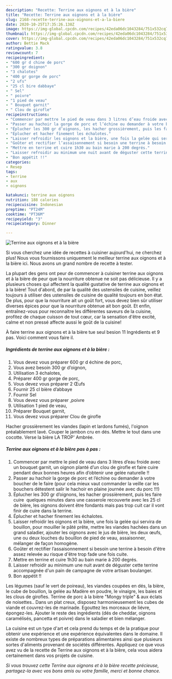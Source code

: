 ```yaml
---
description: "Recette: Terrine aux oignons et à la bière"
title: "Recette: Terrine aux oignons et à la bière"
slug: 2168-recette-terrine-aux-oignons-et-a-la-biere
date: 2020-10-25T17:35:26.138Z
image: https://img-global.cpcdn.com/recipes/42eda06dc1043284/751x532cq70/terrine-aux-oignons-et-a-la-biere-photo-principale-de-la-recette.jpg
thumbnail: https://img-global.cpcdn.com/recipes/42eda06dc1043284/751x532cq70/terrine-aux-oignons-et-a-la-biere-photo-principale-de-la-recette.jpg
cover: https://img-global.cpcdn.com/recipes/42eda06dc1043284/751x532cq70/terrine-aux-oignons-et-a-la-biere-photo-principale-de-la-recette.jpg
author: Bettie Mack
ratingvalue: 3.8
reviewcount: 7
recipeingredient:
- "600 gr d chine de porc"
- "300 gr doignon"
- "3 chalotes"
- "400 gr gorge de porc"
- "2 ufs"
- "25 cl bire dabbaye"
- " Sel"
- " poivre"
- "1 pied de veau"
- " Bouquet garnit"
- " Clou de girofle"
recipeinstructions:
- "Commencer par mettre le pied de veau dans 3 litres d’eau froide avec un bouquet garnit, un oignon planté d’un clou de girofle et faire cuire pendant deux bonnes heures afin d’obtenir une gelée naturelle !!"
- "Passer au hachoir la gorge de porc et l’échine ou demander à votre boucher de le faire (pour cela mieux vaut commander la veille car les bouchers détestent salir le hachoir en plaine journée avec du porc !!!)"
- "Éplucher les 300 gr d’oignons, les hacher grossièrement, puis les faire cuire  quelques minutes dans une casserole recouverte avec les 25 cl de bière, les oignons doivent être fondants mais pas trop cuit car il vont finir de cuire dans la terrine."
- "Éplucher et hacher finement les échalotes."
- "Laisser refroidir les oignons et la bière, une fois la gelée qui servira de bouillon, pour mouiller le pâté prête, mettre les viandes hachées dans un grand saladier, ajouter les oignons avec le jus de bière, les deux œufs, une ou deux louches du bouillon de pied de veau, assaisonner, mélanger de façon homogène."
- "Goûter et rectifier l’assaisonnement si besoin une terrine à besoin d&#39;être assez relevée au risque d&#39;être trop fade une fois cuite."
- "Mettre en terrine et cuire 1h30 au bain marie à 200 degrés."
- "Laisser refroidir au minimum une nuit avant de déguster cette terrine accompagnée d&#39;un pain de campagne de votre artisan boulanger."
- "Bon appétit !!"
categories:
- Resep
tags:
- terrine
- aux
- oignons

katakunci: terrine aux oignons 
nutrition: 188 calories
recipecuisine: Indonesian
preptime: "PT24M"
cooktime: "PT36M"
recipeyield: "3"
recipecategory: Dinner

---
```



![Terrine aux oignons et à la bière](https://img-global.cpcdn.com/recipes/42eda06dc1043284/751x532cq70/terrine-aux-oignons-et-a-la-biere-photo-principale-de-la-recette.jpg)

Si vous cherchez une idée de recettes à cuisiner aujourd'hui, ne cherchez plus! Nous vous fournissons uniquement le meilleur terrine aux oignons et à la bière ici. Nous avons un grand nombre de recette à tester.

La plupart des gens ont peur de commencer à cuisiner terrine aux oignons et à la bière de peur que la nourriture obtenue ne soit pas délicieuse. Il y a plusieurs choses qui affectent la qualité gustative de terrine aux oignons et à la bière! Tout d'abord, de par la qualité des ustensiles de cuisine, veillez toujours à utiliser des ustensiles de cuisine de qualité toujours en bon état. De plus, pour que la nourriture ait un goût fort, vous devez bien sûr utiliser diverses épices pour que la nourriture obtenue ait bon goût. Et enfin, entraînez-vous pour reconnaître les différentes saveurs de la cuisine, profitez de chaque cuisson de tout cœur, car la sensation d'être excité, calme et non pressé affecte aussi le goût de la cuisine!

<!--inarticleads1-->

À faire terrine aux oignons et à la bière tue seul besion 11 Ingrédients et 9 pas. Voici comment vous faire il.

##### Ingrédients de terrine aux oignons et à la bière :

1. Vous devez vous préparer 600 gr d échine de porc,
1. Vous avez besoin 300 gr d’oignon,
1. Utilisation 3 échalotes,
1. Préparer 400 gr gorge de porc,
1. Vous devez vous préparer 2 Œufs
1. Fournir 25 cl bière d’abbaye
1. Fournir  Sel
1. Vous devez vous préparer  ,poivre
1. Utilisation 1 pied de veau,
1. Préparer  Bouquet garnit,
1. Vous devez vous préparer  Clou de girofle


Hacher grossièrement les viandes (lapin et lardons fumés), l&#39;oignon préalablement lavé. Couper le jambon cru en dés. Mettre le tout dans une cocotte. Verse la bière LA TROP&#39; Ambrée. 

<!--inarticleads2-->

##### Terrine aux oignons et à la bière pas à pas :

1. Commencer par mettre le pied de veau dans 3 litres d’eau froide avec un bouquet garnit, un oignon planté d’un clou de girofle et faire cuire pendant deux bonnes heures afin d’obtenir une gelée naturelle !!
1. Passer au hachoir la gorge de porc et l’échine ou demander à votre boucher de le faire (pour cela mieux vaut commander la veille car les bouchers détestent salir le hachoir en plaine journée avec du porc !!!)
1. Éplucher les 300 gr d’oignons, les hacher grossièrement, puis les faire cuire  quelques minutes dans une casserole recouverte avec les 25 cl de bière, les oignons doivent être fondants mais pas trop cuit car il vont finir de cuire dans la terrine.
1. Éplucher et hacher finement les échalotes.
1. Laisser refroidir les oignons et la bière, une fois la gelée qui servira de bouillon, pour mouiller le pâté prête, mettre les viandes hachées dans un grand saladier, ajouter les oignons avec le jus de bière, les deux œufs, une ou deux louches du bouillon de pied de veau, assaisonner, mélanger de façon homogène.
1. Goûter et rectifier l’assaisonnement si besoin une terrine à besoin d&#39;être assez relevée au risque d&#39;être trop fade une fois cuite.
1. Mettre en terrine et cuire 1h30 au bain marie à 200 degrés.
1. Laisser refroidir au minimum une nuit avant de déguster cette terrine accompagnée d&#39;un pain de campagne de votre artisan boulanger.
1. Bon appétit !!


Les légumes (sauf le vert de poireau), les viandes coupées en dés, la bière, le cube de bouillon, la gelée au Madère en poudre, le vinaigre, les baies et les clous de girofles. Terrine de porc à la bière &#34;Mongy triple&#34; &amp; aux éclats de noisettes.. Dans un plat creux, disposez harmonieusement les cubes de viande et couvrez-les de marinade. Egouttez les morceaux de liévre, épongez-les. Ajouter le reste des ingrédients (dés de cheddar, oignons caramélisés, pancetta et poivre) dans le saladier et bien mélanger. 

<!--inarticleads1-->

<p>
La cuisine est un type d'art et cela prend du temps et de la pratique pour obtenir une expérience et une expérience équivalentes dans le domaine. Il existe de nombreux types de préparations alimentaires ainsi que plusieurs sortes d'aliments provenant de sociétés différentes. Appliquez ce que vous avez vu de la recette de Terrine aux oignons et à la bière, cela vous aidera certainement dans vos projets de cuisine.
</p>

<p>
<i>Si vous trouvez cette Terrine aux oignons et à la bière recette précieuse, partagez-la avec vos bons amis ou votre famille, merci et bonne chance.</i>
</p>
